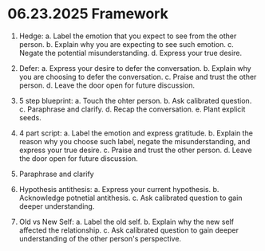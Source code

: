 # 06.23.2025 Framework

1. Hedge:
a. Label the emotion that you expect to see from the other person.
b. Explain why you are expecting to see such emotion.
c. Negate the potential misunderstanding.
d. Express your true desire.

2. Defer:
a. Express your desire to defer the conversation.
b. Explain why you are choosing to defer the conversation.
c. Praise and trust the other person.
d. Leave the door open for future discussion.

3. 5 step blueprint:
a. Touch the ohter person.
b. Ask calibrated question.
c. Paraphrase and clarify.
d. Recap the conversation.
e. Plant explicit seeds.

4. 4 part script:
a. Label the emotion and express gratitude.
b. Explain the reason why you choose such label, negate the misunderstanding, and express your true desire.
c. Praise and trust the other person.
d. Leave the door open for future discussion.

5. Paraphrase and clarify

6. Hypothesis antithesis:
a. Express your current hypothesis.
b. Acknowledge potnetial antithesis.
c. Ask calibrated question to gain deeper understanding.

7. Old vs New Self:
a. Label the old self.
b. Explain why the new self affected the relationship.
c. Ask calibrated question to gain deeper understanding of the other person's perspective.
